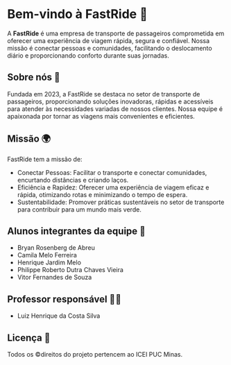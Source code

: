 # Bem-vindo à FastRide 🚗
A **FastRide** é uma empresa de transporte de passageiros comprometida em oferecer uma experiência de viagem rápida, segura e confiável. Nossa missão é conectar pessoas e comunidades, facilitando o deslocamento diário e proporcionando conforto durante suas jornadas.

## Sobre nós 🌟

Fundada em 2023, a FastRide se destaca no setor de transporte de passageiros, proporcionando soluções inovadoras, rápidas e acessíveis para atender às necessidades variadas de nossos clientes. Nossa equipe é apaixonada por tornar as viagens mais convenientes e eficientes.

## Missão 🌍

FastRide tem a missão de:

* Conectar Pessoas: Facilitar o transporte e conectar comunidades, encurtando distâncias e criando laços.
* Eficiência e Rapidez: Oferecer uma experiência de viagem eficaz e rápida, otimizando rotas e minimizando o tempo de espera.
* Sustentabilidade: Promover práticas sustentáveis no setor de transporte para contribuir para um mundo mais verde.


## Alunos integrantes da equipe 👥

* Bryan Rosenberg de Abreu
* Camila Melo Ferreira
* Henrique Jardim Melo
* Philippe Roberto Dutra Chaves Vieira
* Vitor Fernandes de Souza

## Professor responsável 👨‍🏫

* Luiz Henrique da Costa Silva

## Licença 📝

Todos os ©️direitos do projeto pertencem ao ICEI PUC Minas.